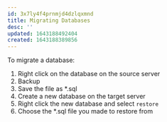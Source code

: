 ```yaml
---
id: 3x7ly4f4prnmjd4dzlqxmnd
title: Migrating Databases
desc: ''
updated: 1643188492404
created: 1643188389856
---
```



To migrate a database:

1. Right click on the database on the source server
2. Backup
3. Save the file as *.sql
4. Create a new database on the target server
5. Right click the new database and select `restore`
6. Choose the *.sql file you made to restore from
